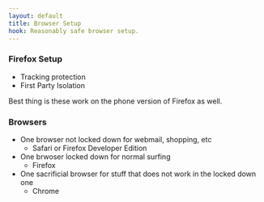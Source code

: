 ```yaml
---
layout: default
title: Browser Setup
hook: Reasonably safe browser setup.
---
```


### Firefox Setup
* Tracking protection
* First Party Isolation

Best thing is these work on the phone version of Firefox as well.

### Browsers

* One browser not locked down for webmail, shopping, etc
    * Safari or Firefox Developer Edition
* One brwoser locked down for normal surfing
    * Firefox
* One sacrificial browser for stuff that does not work in the locked down one
    * Chrome